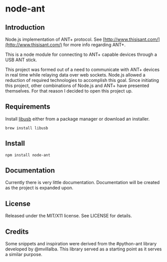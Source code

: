 node-ant
===

Introduction
------------
Node.js implementation of ANT+ protocol. See [http://www.thisisant.com/](http://www.thisisant.com/) for more info regarding ANT+.

This is a node module for connecting to ANT+ capable devices through a USB ANT stick.

This project was formed out of a need to communicate with ANT+ devices in real time while relaying data over web sockets.  Node.js allowed a reduction of required technologies to accomplish this goal.  Since initiating this project, other combinations of Node.js and ANT+ have presented themselves. For that reason I decided to open this project up.


Requirements
-------
Install [libusb](http://www.libusb.org) either from a package manager or download an installer.

```
brew install libusb
```

Install
-------
```
npm install node-ant
```


Documentation
-------------
Currently there is very little documentation.  Documentation will be created as the project is expanded upon.


License
-------
Released under the MIT/X11 license. See LICENSE for details.


Credits
-------
Some snippets and inspiration were derived from the #python-ant library developed by @mvillalba.  This library served as a starting point as it serves a similar purpose.